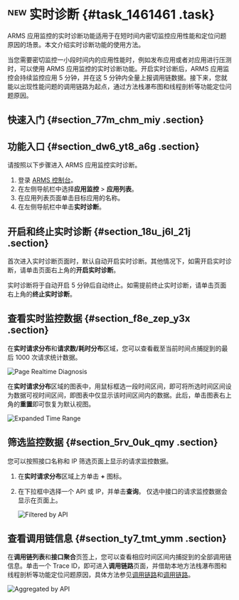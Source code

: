 # ᴺᴱᵂ 实时诊断 {#task_1461461 .task}

ARMS 应用监控的实时诊断功能适用于在短时间内密切监控应用性能和定位问题原因的场景。本文介绍实时诊断功能的使用方法。

当您需要密切监控一小段时间内的应用性能时，例如发布应用或者对应用进行压测时，可以使用 ARMS 应用监控的实时诊断功能。开启实时诊断后，ARMS 应用监控会持续监控应用 5 分钟，并在这 5 分钟内全量上报调用链数据。接下来，您就能以出现性能问题的调用链路为起点，通过方法栈瀑布图和线程剖析等功能定位问题原因。

## 快速入门 {#section_77m_chm_miy .section}

## 功能入口 {#section_dw6_yt8_a6g .section}

请按照以下步骤进入 ARMS 应用监控实时诊断。

1.  登录 [ARMS 控制台](https://arms-ap-southeast-1.console.aliyun.com/#/home)。
2.  在左侧导航栏中选择**应用监控** \> **应用列表**。
3.  在应用列表页面单击目标应用的名称。
4.  在左侧导航栏中单击**实时诊断**。

## 开启和终止实时诊断 {#section_18u_j6l_21j .section}

首次进入实时诊断页面时，默认自动开启实时诊断。其他情况下，如需开启实时诊断，请单击页面右上角的**开启实时诊断**。

实时诊断将于自动开启 5 分钟后自动终止。如需提前终止实时诊断，请单击页面右上角的**终止实时诊断**。

## 查看实时监控数据 {#section_f8e_zep_y3x .section}

在**实时请求分布**和**请求数/耗时分布**区域，您可以查看截至当前时间点捕捉到的最后 1000 次请求统计数据。

![Page Realtime Diagnosis](http://static-aliyun-doc.oss-cn-hangzhou.aliyuncs.com/assets/img/1161825/156688528454055_zh-CN.png)

在**实时请求分布**区域的图表中，用鼠标框选一段时间区间，即可将所选时间区间设为数据可视时间区间，即图表中仅显示该时间区间内的数据。此后，单击图表右上角的**重置**即可恢复为默认视图。

![Expanded Time Range](http://static-aliyun-doc.oss-cn-hangzhou.aliyuncs.com/assets/img/1161825/156688528454056_zh-CN.png)

## 筛选监控数据 {#section_5rv_0uk_qmy .section}

您可以按照接口名称和 IP 筛选页面上显示的请求监控数据。

1.  在**实时请求分布**区域上方单击 **+** 图标。
2.  在下拉框中选择一个 API 或 IP，并单击**查询**。 仅选中接口的请求监控数据会显示在页面上。

    ![Filtered by API](http://static-aliyun-doc.oss-cn-hangzhou.aliyuncs.com/assets/img/1161825/156688528454057_zh-CN.png)


## 查看调用链信息 {#section_ty7_tmt_ymm .section}

在**调用链列表**和**接口聚合**页签上，您可以查看相应时间区间内捕捉到的全部调用链信息。单击一个 Trace ID，即可进入**调用链路**页面，并借助本地方法栈瀑布图和线程剖析等功能定位问题原因，具体方法参见[调用链路](intl.zh-CN/应用监控/控制台功能/查询调用链.md#)和[调用链路](intl.zh-CN/应用监控/使用教程/使用线程剖析诊断代码层面的问题.md#)。

![Aggregated by API](http://static-aliyun-doc.oss-cn-hangzhou.aliyuncs.com/assets/img/1161825/156688528554058_zh-CN.png)

